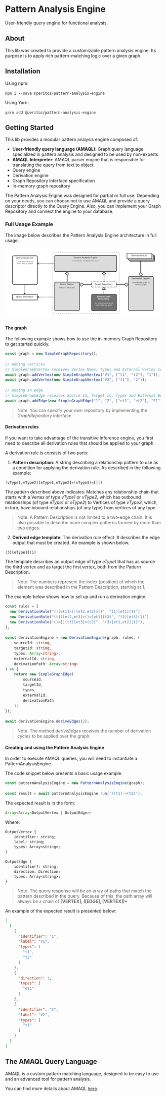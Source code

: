 # Pattern Analysis Engine

User-friendly query engine for functional analysis.

## About

This lib was created to provide a customizable pattern analysis engine. Its purpose is to apply rich pattern-matching logic over a given graph.

## Installation

Using npm:

``
npm i --save @peritoz/pattern-analysis-engine
``

Using Yarn:

``
yarn add @peritoz/pattern-analysis-engine
``

## Getting Started

This lib provides a modular pattern analysis engine composed of:

- **User-friendly query language (AMAQL)**: Graph query language specialized in pattern analysis and designed to be used by non-experts.
- **AMAQL Interpreter**: AMAQL parser engine that is responsible for translating the query from text to object.
- Query engine
- Derivation engine
- Graph Repository interface specification
- In-memory graph repository

The Pattern Analysis Engine was designed for partial or full use. Depending on your needs, you can choose not to use AMAQL and provide a query descriptor directly to the Query Engine. Also, you can implement your Graph Repository and connect the engine to your database.

### Full Usage Example

The image below describes the Pattern Analysis Engine architecture in full usage.

!["Full usage"](./docs/images/full-use.png)

#### The graph

The following example shows how to use the in-memory Graph Repository to get started quickly.

```ts
const graph = new SimpleGraphRepository();

// Adding vertices
// SimpleGraphVertex receives Vertex Name, Types and External Vertex Id
await graph.addVertex(new SimpleGraphVertex("V1", ["t1", "t2"], "1"));
await graph.addVertex(new SimpleGraphVertex("V2", ["t1"], "2"));

// Adding an edge
// SimpleGraphEdge receives Source Id, Target Id, Types and External Edge Id
await graph.addEdge(new SimpleGraphEdge("1", "2", ["et1", "et2"], "E1"));
```

> Note: You can specify your own repository by implementing the *GraphRepository* interface

#### Derivation rules

If you want to take advantage of the transitive inference engine, you first need to describe all derivation rules that should be applied to your graph.

A derivation rule is consists of two parts:

1. **Pattern description**: A string describing a relationship pattern to use as a condition for applying the derivation rule. As described in the following example:

```
(vType1,vType2)[eType1,eType2]>(vType3)<[]()
```

The pattern described above indicates: Matches any relationship chain that starts with a Vertex of type *vType1* or *vType2*, which has outbound relationships (of type *eType1* or *eType2*) to Vertices of type *vType3*, which, in turn, have inbound relationships (of any type) from vertices of any type.

> Note: A Pattern Description is not limited to a two-edge chain. It is also possible to describe more complex patterns formed by more than two edges.

2. **Derived edge template**: The derivation rule effect. It describes the edge output that must be created. An example is shown below.

```
(3)[eType1](1)
```

The template describes an output edge of type *eType1* that has as source the third vertex and as target the first vertex, both from the Pattern Description.

> Note: The numbers represent the index (position) of which the element was described in the Pattern Description, starting at 1.

The example below shows how to set up and run a derivation engine.

```ts
const rules = [
  new DerivationRule("()[et1]>()[et2,et3]>()", "(1)[et1](3)"),
  new DerivationRule("(t1)[et2,et3]>()<[et1](t3)", "(2)[et3](1)"),
  new DerivationRule("()<[](t3)[et3]>(t2)", "(3)[et1,et2](1)"),
];

const derivationEngine = new DerivationEngine(graph, rules, (
    sourceId: string,
    targetId: string,
    types: Array<string>,
    externalId: string,
    derivationPath: Array<string>
) => {
    return new SimpleGraphEdge(
        sourceId,
        targetId,
        types,
        externalId,
        derivationPath
    );
});

await derivationEngine.deriveEdges(2);
```

> Note: The method *deriveEdges* receives the number of derivation cycles to be applied over the graph

#### Creating and using the Pattern Analysis Engine

In order to execute AMAQL queries, you will need to instantiate a PatternAnalysisEngine.

The code snippet below presents a basic usage example.

```ts
const patternAnalysisEngine = new PatternAnalysisEngine(graph);

const result = await patternAnalysisEngine.run('?(t1)->(t2)');
```

The expected result is in the form:

```ts
Array<Array<OutputVertex | OutputEdge>>
```

Where:

```
OutputVertex {
    identifier: string;
    label: string;
    types: Array<string>;
}

OutputEdge {
    identifier?: string;
    direction: Direction;
    types: Array<string>;
}
```

> Note: The query response will be an array of paths that match the pattern described in the query. Because of this, the path array will always be a chain of **[VERTEX], ([EDGE], [VERTEX])+**

An example of the expected result is presented below:

```json
[
  [
    {
      "identifier": "1",
      "label": "V1",
      "types": [
        "t1",
        "t2"
      ]
    },
    {
      "direction": 1,
      "types": [
        "et1"
      ]
    },
    {
      "identifier": "2",
      "label": "V2",
      "types": [
        "t1"
      ]
    }
  ]
]
```

## The AMAQL Query Language

AMAQL is a custom pattern matching language, designed to be easy to use and an advanced tool for pattern analysis.

You can find more details about AMAQL [here](https://github.com/Diorbert/amaql).


